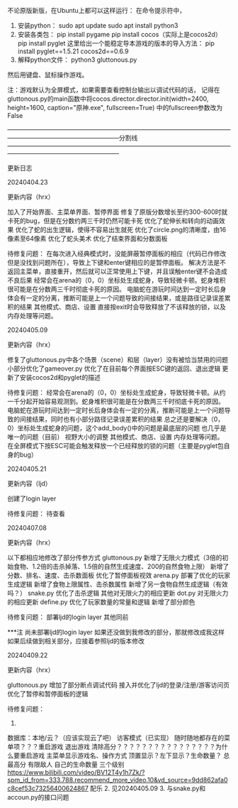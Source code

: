 不论原版新版，在Ubuntu上都可以这样运行：
在命令提示符中，
1. 安装python：
sudo apt update
sudo apt install python3
2. 安装各类包：
pip install pygame
pip install cocos（实际上是cocos2d）
pip install pyglet
这里给出一个能稳定导本游戏的版本的导入方法：
pip install pyglet==1.5.21 cocos2d==0.6.9
3. 解释python文件：
python3 gluttonous.py

然后用键盘、鼠标操作游戏。

注：游戏默认为全屏模式，如果需要查看控制台输出以调试代码的话，
记得在gluttonous.py的main函数中将cocos.director.director.init(width=2400, height=1600, caption="原神.exe", fullscreen=True)
中的fullscreen参数改为False

——————————————————————————————————————————————————————分割线——————————————————————————————————————————————————————

更新日志



20240404.23

更新内容（hrx）

加入了开始界面、主菜单界面、暂停界面
修复了原版分数增长至约300-600时就卡死的bug，但是在分数约两三千时仍然可能卡死
优化了蛇伸长和转向的动画效果
优化了蛇的出生逻辑，使得不容易出生就死
优化了circle.png的清晰度，由16像素至64像素
优化了蛇头美术
优化了结束界面和分数面板

待修复问题：
在每次进入经典模式时，没能屏蔽暂停面板的相应（代码已作修改但是没找到问题所在），导致上下键和enter键相应的是暂停面板。
解决方法是不返回主菜单，直接重开，然后就可以正常使用上下键，并且误触enter键不会造成不良后果
经常会在arena的（0，0）坐标处生成蛇身，导致轻微卡顿。蛇身堆积很可能是在分数两三千时彻底卡死的原因。
电脑蛇在游玩时间达到一定时长后身体会有一定的分离，推断可能是上一个问题导致的间接结果，或是路径记录误差累积的结果
其他模式、商店、设置
直接按exit时会导致释放了不该释放的锁，以及内存处理等问题。



20240405.09

更新内容（hrx）

修复了gluttonous.py中各个场景（scene）和层（layer）没有被恰当禁用的问题
小部分优化了gameover.py
优化了在目前每个界面按ESC键的返回、退出逻辑
更新了安装cocos2d和pyglet的描述

待修复问题：
经常会在arena的（0，0）坐标处生成蛇身，导致轻微卡顿。从约一千分起开始容易观测到。蛇身堆积很可能是在分数两三千时彻底卡死的原因。
电脑蛇在游玩时间达到一定时长后身体会有一定的分离，推断可能是上一个问题导致的间接结果，同时也有小部分路径记录误差累积的结果
总之还是要解决（0，0）坐标处生成蛇身的问题，这个add_body()中的问题是最底层的问题
也几乎是唯一的问题（目前）
视野大小的调整
其他模式、商店、设置
内存处理等问题。
在全屏模式下按ESC可能会触发释放一个已经释放的锁的问题（主要是pyglet包自身的bug）

20240405.21

更新内容（ljd）

创建了login layer

待修复问题：
待查看

20240407.08

更新内容（hrx）

以下都相应地修改了部分传参方式
gluttonous.py
新增了无限火力模式（3倍的初始食物、1.2倍的击杀掉落、1.5倍的自然生成速度、200的自然食物上限）
新增了分数、排名、速度、击杀数面板
优化了暂停面板视效
arena.py
部署了优化的玩家生成逻辑
新增了食物上限属性、击杀数属性
新增了另一食物自然生成逻辑（有效吗？）
snake.py
优化了击杀逻辑
其他对无限火力的相应更新
dot.py
对无限火力的相应更新
define.py
优化了玩家数量的常量和逻辑
新增了部分颜色

待修复问题：
部署ljd的login layer
其他同前

***注
尚未部署ljd的login layer
如果还没做到我修改的部分，那就修改成我这样
如果后续做到相关部分，应接着参照ljd的版本修改

20240409.22

更新内容（hrx）

gluttonous.py
增加了部分断点调试代码
接入并优化了ljd的登录/注册/游客访问页
优化了暂停和暂停面板的逻辑

待修复问题：

1.
数据库：本地/云？（应该实现云了吧）
访客模式（已实现）
随时随地都存在的菜单项？？？重启游戏 退出游戏 清除高分？？？？？？？？？？？？？？？？为什么要重启游戏
主菜单显示游戏名、操作方式
顶置显示？左下显示？生命数量？
总最高分
有限敌人
自己的生命数量
三个级别
https://www.bilibili.com/video/BV12T4y1h7Zk/?spm_id_from=333.788.recommend_more_video.10&vd_source=9dd862afa0c8cef53c73256400624867
配乐
2. 见20240405.09
3. 与snake.py和accoun.py的接口问题
